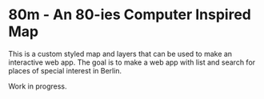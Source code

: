 80m - An 80-ies Computer Inspired Map
===

This is a custom styled map and layers that can be used to make an interactive
web app. The goal is to make a web app with list and search for places of 
special interest in Berlin.

Work in progress.
